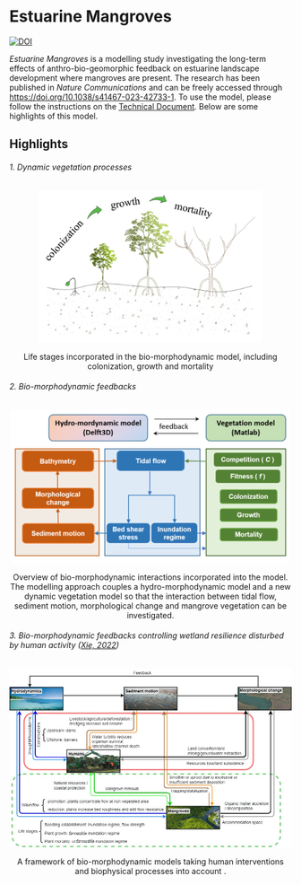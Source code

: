 # Estuarine Mangroves
[![DOI](https://zenodo.org/badge/587795297.svg)](https://zenodo.org/badge/latestdoi/587795297)

*Estuarine Mangroves* is a modelling study investigating the long-term effects of anthro-bio-geomorphic feedback on estuarine landscape development where mangroves are present. The research has been published in _Nature Communications_ and can be freely accessed through https://doi.org/10.1038/s41467-023-42733-1. To use the model, please follow the instructions on the [Technical Document](Xie_TechnicalDocuments_EstuarineMangroveModel.pdf). Below are some highlights of this model.

## Highlights
###### 1. Dynamic vegetation processes
<p align="center" width="100%">
    <img src="figs/Fig. 2 life_stages.jpg" width="400">
</p>

<div align="center">
  Life stages incorporated in the bio-morphodynamic model, including colonization, growth and mortality
</div> 

###### 2. Bio-morphodynamic feedbacks
<p align="center" width="100%">
<img src="figs/Fig. 1 ModelFramework.png" width="500">
</p>

<div align="center">
  Overview of bio-morphodynamic interactions incorporated into the model. The modelling approach couples a hydro-morphodynamic model and a new dynamic vegetation model so that the interaction between tidal flow, sediment motion, morphological change and mangrove vegetation can be investigated.
</div>

###### 3. Bio-morphodynamic feedbacks controlling wetland resilience disturbed by human activity ([Xie, 2022](https://doi.org/10.33540/927))
<p align="center" width="100%">
<img src="figs/Fig. 3 New bio-morphodynamic loop_v3.jpg" width="800">
</p>

<div align="center">
  A framework of bio-morphodynamic models taking human interventions and biophysical processes into account .
</div>






